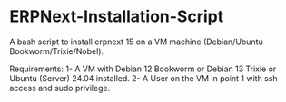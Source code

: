 # ERPNext-Installation-Script
A bash script to install erpnext 15 on a VM machine (Debian/Ubuntu Bookworm/Trixie/Nobel).

Requirements:
1- A VM with Debian 12 Bookworm or Debian 13 Trixie or Ubuntu (Server) 24.04 installed.
2- A User on the VM in point 1 with ssh access and sudo privilege.
